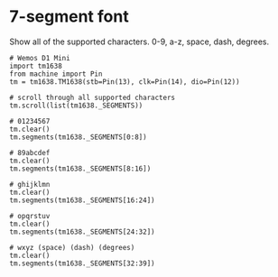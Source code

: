 # 7-segment font

Show all of the supported characters. 0-9, a-z, space, dash, degrees.

```
# Wemos D1 Mini
import tm1638
from machine import Pin
tm = tm1638.TM1638(stb=Pin(13), clk=Pin(14), dio=Pin(12))

# scroll through all supported characters
tm.scroll(list(tm1638._SEGMENTS))

# 01234567
tm.clear()
tm.segments(tm1638._SEGMENTS[0:8])

# 89abcdef
tm.clear()
tm.segments(tm1638._SEGMENTS[8:16])

# ghijklmn
tm.clear()
tm.segments(tm1638._SEGMENTS[16:24])

# opqrstuv
tm.clear()
tm.segments(tm1638._SEGMENTS[24:32])

# wxyz (space) (dash) (degrees)
tm.clear()
tm.segments(tm1638._SEGMENTS[32:39])
```
